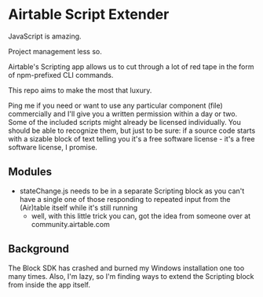 # Airtable Script Extender

JavaScript is amazing. 

Project management less so. 

Airtable's Scripting app allows us to cut through a lot of red tape in the form of npm-prefixed CLI commands.

This repo aims to make the most that luxury.

Ping me if you need or want to use any particular component (file) commercially and I'll give you a written permission within a day or two.
Some of the included scripts might already be licensed individually.
You should be able to recognize them, but just to be sure: if a source code starts with a sizable block of text telling you it's a
free software license - it's a free software license, I promise.

## Modules

- stateChange.js needs to be in a separate Scripting block as you can't have a single one of those responding to repeated input from the (Air)table itself while it's still running
    - well, with this little trick you can, got the idea from someone over at community.airtable.com

## Background

The Block SDK has crashed and burned my Windows installation one too many times. 
Also, I'm lazy, so I'm finding ways to extend the Scripting block from inside the app itself.

